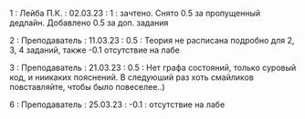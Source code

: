 1 : Лейба П.К. : 02.03.23 : 1 : зачтено. Снято 0.5 за пропущенный дедлайн. Добавлено 0.5 за доп. задания

2 : Преподаватель : 11.03.23 : 0.5 : Теория не расписана подробно для 2, 3, 4 заданий, также -0.1 отсутствие на лабе

3 : Преподаватель : 21.03.23 : 0.5 : Нет графа состояний,  только суровый код, и ниикаких пояснений. В следуюший раз хоть смайликов повставляйте, чтобы было повеселее..)

6 : Преподаватель : 25.03.23 : -0.1 : отсутствие на лабе
